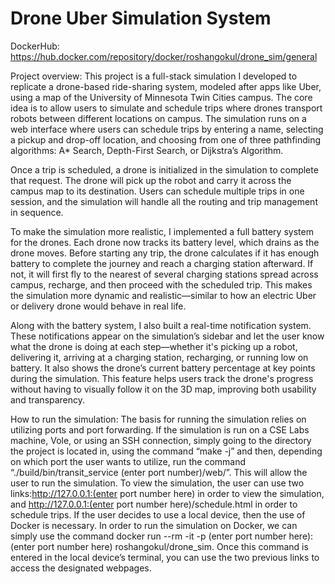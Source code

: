 # Drone Uber Simulation System

DockerHub: 
https://hub.docker.com/repository/docker/roshangokul/drone_sim/general

Project overview:
This project is a full-stack simulation I developed to replicate a drone-based ride-sharing system, modeled after apps like Uber, using a map of the University of Minnesota Twin Cities campus. The core idea is to allow users to simulate and schedule trips where drones transport robots between different locations on campus. The simulation runs on a web interface where users can schedule trips by entering a name, selecting a pickup and drop-off location, and choosing from one of three pathfinding algorithms: A* Search, Depth-First Search, or Dijkstra’s Algorithm.

Once a trip is scheduled, a drone is initialized in the simulation to complete that request. The drone will pick up the robot and carry it across the campus map to its destination. Users can schedule multiple trips in one session, and the simulation will handle all the routing and trip management in sequence.

To make the simulation more realistic, I implemented a full battery system for the drones. Each drone now tracks its battery level, which drains as the drone moves. Before starting any trip, the drone calculates if it has enough battery to complete the journey and reach a charging station afterward. If not, it will first fly to the nearest of several charging stations spread across campus, recharge, and then proceed with the scheduled trip. This makes the simulation more dynamic and realistic—similar to how an electric Uber or delivery drone would behave in real life.

Along with the battery system, I also built a real-time notification system. These notifications appear on the simulation’s sidebar and let the user know what the drone is doing at each step—whether it's picking up a robot, delivering it, arriving at a charging station, recharging, or running low on battery. It also shows the drone’s current battery percentage at key points during the simulation. This feature helps users track the drone's progress without having to visually follow it on the 3D map, improving both usability and transparency.

How to run the simulation:
The basis for running the simulation relies on utilizing ports and port forwarding. If the simulation is run on a CSE Labs machine, Vole, or using an SSH connection, simply going to the directory the project is located in, using the command “make -j” and then, depending on which port the user wants to utilize, run the command “./build/bin/transit_service (enter port number)/web/”. This will allow the user to run the simulation. To view the simulation, the user can use two links:http://127.0.0.1:(enter port number here) in order to view the simulation, and http://127.0.0.1:(enter port number here)/schedule.html in order to schedule trips. If the user decides to use a local device, then the use of Docker is necessary. In order to run the simulation on Docker, we can simply use the command docker run --rm -it -p (enter port number here):(enter port number here) roshangokul/drone_sim.  Once this command is entered in the local device’s terminal, you can use the two previous links to access the designated webpages.

